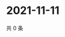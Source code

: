 # 2021-11-11

共 0 条

<!-- BEGIN WEIBO -->
<!-- 最后更新时间 Thu Nov 11 2021 07:14:11 GMT+0800 (China Standard Time) -->

<!-- END WEIBO -->
